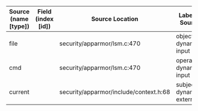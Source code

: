 | Source (name [type]) | Field (index [id]) | Source Location                        | Label at Source             |
|----------------------|--------------------|----------------------------------------|-----------------------------|
| file                 |                    | security/apparmor/lsm.c:470            | object, dynamic, input      |
| cmd                  |                    | security/apparmor/lsm.c:470            | operation, dynamic, input   |
| current              |                    | security/apparmor/include/context.h:68 | subject, dynamic, external  |

